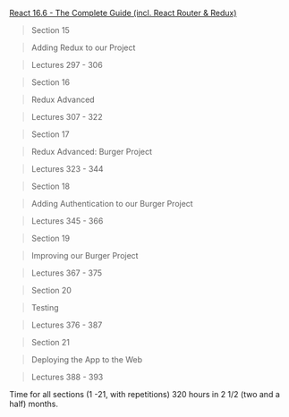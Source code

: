 
[React 16.6 - The Complete Guide (incl. React Router & Redux)](https://www.udemy.com/react-the-complete-guide-incl-redux/)

> Section 15

> Adding Redux to our Project

> Lectures 297 - 306



> Section 16

> Redux Advanced

> Lectures 307 - 322



> Section 17

> Redux Advanced: Burger Project

> Lectures 323 - 344



> Section 18

> Adding Authentication to our Burger Project

> Lectures 345 - 366



> Section 19

> Improving our Burger Project

> Lectures 367 - 375



> Section 20

> Testing 

> Lectures 376 - 387



> Section 21

> Deploying the App to the Web

> Lectures 388 - 393

Time for all sections (1 -21, with repetitions) 
320 hours 
in 2 1/2 (two and a half) months.